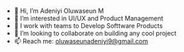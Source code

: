 - 👋 Hi, I’m Adeniyi Oluwaseun M
- 👀 I’m interested in UI/UX and Product Management 
- 🌱 I work with teams to Develop Softtware Products
- 💞️ I’m looking to collaborate on building any cool project
- 📫 Reach me: oluwaseunadeniyi9@gmail.com

<!---
POluwaseun/POluwaseun is a ✨ special ✨ repository because its `README.md` (this file) appears on your GitHub profile.
You can click the Preview link to take a look at your changes.
--->
